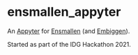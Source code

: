 # ensmallen_appyter
An [Appyter](https://github.com/MaayanLab/appyter) for [Ensmallen](https://github.com/AnacletoLAB/ensmallen_graph) (and [Embiggen](https://github.com/monarch-initiative/embiggen)).

Started as part of the IDG Hackathon 2021.
